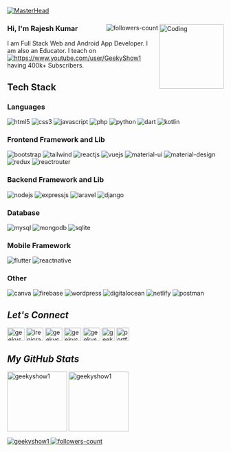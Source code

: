 <!----------------------------------- Banner - GeekyShows ------------------------------------>
[![MasterHead](https://raw.githubusercontent.com/geekyshow1/geekyshow1/main/gbann.png)](#)

<!----------------------------------- About Section ------------------------------------>
<div>
  <img align="right" width="150" alt="Coding" src="https://raw.githubusercontent.com/geekyshow1/geekyshow1/main/rajp.png">
  <a href="https://github.com/geekyshow1?tab=followers">
     <img align="right" src="https://img.shields.io/github/followers/geekyshow1?label=Followers&style=social" alt="followers-count">
  </a>
  <h3>Hi, I'm Rajesh Kumar</h3>
  <p>I am Full Stack Web and Android App Developer. I am also an Educator. I teach on
    <a href="https://www.youtube.com/user/GeekyShow1">
        <img align="center" src="https://img.shields.io/badge/GeekyShows Youtube Channel-FF0000?style=for-the-badge&logo=youtube&logoColor=white" alt="https://www.youtube.com/user/GeekyShow1" />
    </a> having 400k+ Subscribers.
  </P> 
</div>

<!----------------------------------- Tech Stack Section ------------------------------------>
<h2>Tech Stack</h2>
<h3>Languages</h3>
<p>
    <img src="https://img.shields.io/badge/HTML5-E34F26?style=for-the-badge&logo=html5&logoColor=white" alt="html5" />
    <img src="https://img.shields.io/badge/CSS3-1572B6?style=for-the-badge&logo=css3&logoColor=white" alt="css3" />
    <img src="https://img.shields.io/badge/JavaScript-323330?style=for-the-badge&logo=javascript&logoColor=F7DF1E" alt="javascript" />
    <img src="https://img.shields.io/badge/PHP-777BB4?style=for-the-badge&logo=php&logoColor=white" alt="php" />
    <img src="https://img.shields.io/badge/Python-FFD43B?style=for-the-badge&logo=python&logoColor=blue" alt="python" />
    <img src="https://img.shields.io/badge/Dart-0175C2?style=for-the-badge&logo=dart&logoColor=white" alt="dart" />
    <img src="https://img.shields.io/badge/Kotlin-0095D5?&style=for-the-badge&logo=kotlin&logoColor=white" alt="kotlin" />
</p>
<h3>Frontend Framework and Lib</h3>
<p>
    <img src="https://img.shields.io/badge/Bootstrap-563D7C?style=for-the-badge&logo=bootstrap&logoColor=white" alt="bootstrap" />
    <img src="https://img.shields.io/badge/Tailwind_CSS-38B2AC?style=for-the-badge&logo=tailwind-css&logoColor=white" alt="tailwind" />
    <img src="https://img.shields.io/badge/React JS-20232A?style=for-the-badge&logo=react&logoColor=61DAFB" alt="reactjs" />
    <img src="https://img.shields.io/badge/Vue.js-35495E?style=for-the-badge&logo=vuedotjs&logoColor=4FC08D" alt="vuejs" />
    <img src="https://img.shields.io/badge/Material%20UI-007FFF?style=for-the-badge&logo=mui&logoColor=white" alt="material-ui" />
    <img src="https://img.shields.io/badge/material%20design-757575?style=for-the-badge&logo=material%20design&logoColor=white" alt="material-design" />
    <img src="https://img.shields.io/badge/Redux Toolkit-593D88?style=for-the-badge&logo=redux&logoColor=white" alt="redux" />
    <img src="https://img.shields.io/badge/React_Router-CA4245?style=for-the-badge&logo=react-router&logoColor=white" alt="reactrouter" />
</p>
<h3>Backend Framework and Lib</h3>
<p>
    <img src="https://img.shields.io/badge/Node.js-339933?style=for-the-badge&logo=nodedotjs&logoColor=white" alt="nodejs" />
    <img src="https://img.shields.io/badge/Express.js-000000?style=for-the-badge&logo=express&logoColor=white" alt="expressjs" />
    <img src="https://img.shields.io/badge/Laravel-FF2D20?style=for-the-badge&logo=laravel&logoColor=white" alt="laravel" />
    <img src="https://img.shields.io/badge/Django-092E20?style=for-the-badge&logo=django&logoColor=green" alt="django" />
</p>
<h3>Database</h3>
<p>
    <img src="https://img.shields.io/badge/MySQL-005C84?style=for-the-badge&logo=mysql&logoColor=white" alt="mysql" />
    <img src="https://img.shields.io/badge/MongoDB-4EA94B?style=for-the-badge&logo=mongodb&logoColor=white" alt="mongodb" />
    <img src="https://img.shields.io/badge/SQLite-07405E?style=for-the-badge&logo=sqlite&logoColor=white" alt="sqlite" />
</p>
<h3>Mobile Framework </h3>
<p>
    <img src="https://img.shields.io/badge/Flutter-02569B?style=for-the-badge&logo=flutter&logoColor=white" alt="flutter" />
    <img src="https://img.shields.io/badge/React_Native-20232A?style=for-the-badge&logo=react&logoColor=61DAFB" alt="reactnative" />
</p>
<h3>Other</h3>
<p>
    <img src="https://img.shields.io/badge/Canva-%2300C4CC.svg?&style=for-the-badge&logo=Canva&logoColor=white" alt="canva" />
    <img src="https://img.shields.io/badge/firebase-ffca28?style=for-the-badge&logo=firebase&logoColor=black" alt="firebase" />
    <img src="https://img.shields.io/badge/Wordpress-21759B?style=for-the-badge&logo=wordpress&logoColor=white" alt="wordpress" />
    <img src="https://img.shields.io/badge/Digital_Ocean-0080FF?style=for-the-badge&logo=DigitalOcean&logoColor=white" alt="digitalocean" />
    <img src="https://img.shields.io/badge/Netlify-00C7B7?style=for-the-badge&logo=netlify&logoColor=white" alt="netlify" />
    <img src="https://img.shields.io/badge/Postman-FF6C37?style=for-the-badge&logo=Postman&logoColor=white" alt="postman" />
</p>

<!----------------------------------- Social Media Links Section ------------------------------------>

<h2><i>Let's Connect</i></h2>
<p align="left" >
   <a href="https://twitter.com/geekyshow1" target="blank"><img align="center" src="https://raw.githubusercontent.com/rahuldkjain/github-profile-readme-generator/master/src/images/icons/Social/twitter.svg" alt="geekyshow1" height="30" width="40" /></a>
  <a href="https://linkedin.com/in/irenicraj" target="blank"><img align="center" src="https://raw.githubusercontent.com/rahuldkjain/github-profile-readme-generator/master/src/images/icons/Social/linked-in-alt.svg" alt="irenicraj" height="30" width="40" /></a>
  <a href="https://www.facebook.com/GeekyShow" target="blank"><img align="center" src="https://raw.githubusercontent.com/rahuldkjain/github-profile-readme-generator/master/src/images/icons/Social/facebook.svg" alt="geekyshow" height="30" width="40" /></a>
  <a href="https://instagram.com/geekyshow1" target="blank"><img align="center" src="https://raw.githubusercontent.com/rahuldkjain/github-profile-readme-generator/master/src/images/icons/Social/instagram.svg" alt="geekyshow1" height="30" width="40" /></a>
  <a href="https://www.youtube.com/user/GeekyShow1" target="blank"><img align="center" src="https://raw.githubusercontent.com/rahuldkjain/github-profile-readme-generator/master/src/images/icons/Social/youtube.svg" alt="geekyshow1" height="30" width="40" /></a>
  <a href="https://www.geekyshows.com" target="blank"><img align="center" src="https://cdn1.iconfinder.com/data/icons/social-media-vol-3/24/_wordpress-512.png" alt="geekyshows" height="30" width="30" /></a>
  <a href="https://www.therajeshkumar.com" target="blank"><img align="center" src="https://cdn3.iconfinder.com/data/icons/social-media-2068/64/_p-512.png" alt="portfolio" height="30" width="30" /></a>
</p>

<!----------------------------------- GitHub Stats Section ------------------------------------>
<h2><i>My GitHub Stats</i></h2>
<p>
    <img align="center" src="https://github-readme-stats.vercel.app/api?username=geekyshow1&show_icons=true&include_all_commits=true&count_private=true&hide=issues,contribs&border_radius=0&locale=en&theme=dark" alt="geekyshow1" height="139" />
    <img align="center" src="https://github-readme-stats.vercel.app/api/top-langs/?username=geekyshow1&layout=compact&border_radius=0&theme=dark" alt="geekyshow1" height="139" />
</p>

<!----------------------------------- Profile View Section ------------------------------------>

<p align="left">
    <a href="https://github.com/geekyshow1">
        <img src="https://komarev.com/ghpvc/?username=geekyshow1&label=Profile%20views&color=0e75b6&style=flat" alt="geekyshow1" />
    </a>
    <a href="https://github.com/geekyshow1?tab=followers">
        <img src="https://img.shields.io/github/followers/geekyshow1?label=Followers&style=social" alt="followers-count">
    </a>
</p>
